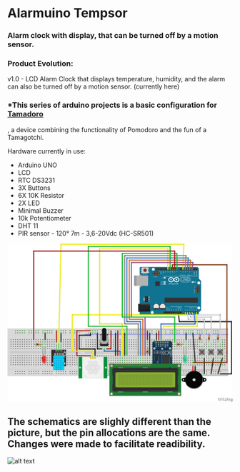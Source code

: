 # Alarmuino Tempsor

### Alarm clock with display, that can be turned off by a motion sensor. 

### Product Evolution:
v1.0 - LCD Alarm Clock that displays temperature, humidity, and the alarm can also be turned off by a motion sensor. (currently here)

### *This series of arduino projects is a basic configuration for [Tamadoro](https://github.com/synthline/Tamadoro)
, a device combining the functionality of Pomodoro and the fun of a Tamagotchi.

Hardware currently in use:
- Arduino UNO
- LCD
- RTC DS3231
- 3X Buttons
- 6X 10K Resistor
- 2X LED
- Minimal Buzzer
- 10k Potentiometer
- DHT 11
- PIR sensor - 120° 7m - 3,6-20Vdc (HC-SR501)

![alt text](resources/alarmuino_tempsor_v.1.0_fritzing.jpg)

## The schematics are slighly different than the picture, but the pin allocations are the same. Changes were made to facilitate readibility.

![alt text](resources/alarmuino_tempsor_v.1.0_pic.jpg)
